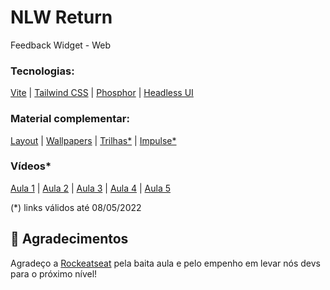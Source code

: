 # NLW Return
Feedback Widget - Web

### Tecnologias:
[Vite](https://vitejs.dev/guide/#scaffolding-your-first-vite-project) | 
[Tailwind CSS](https://tailwindcss.com/docs/installation) | 
[Phosphor](https://phosphoricons.com/) | 
[Headless UI](https://headlessui.dev/react/popover)

### Material complementar:
[Layout](https://www.figma.com/file/sk4LIu56Evs9fhFFYce6NT/Feedback-Widget-(Community)?node-id=100%3A2114) | 
[Wallpapers](https://www.figma.com/file/WPwlviG3NIrNdDs5mpsAzI/Wallpapers---NLW-Return-(Community)?node-id=0%3A1) | 
[Trilhas*](https://efficient-sloth-d85.notion.site/NLW-Return-4e1cf60ece8f42d08254810f7bb14401) | 
[Impulse*](https://efficient-sloth-d85.notion.site/Impulse-58f2daadb8e1433894420cbc57571087)

### Vídeos*
[Aula 1](https://www.youtube.com/watch?v=dCb4nMEyH_4) | 
[Aula 2](https://www.youtube.com/watch?v=CbY7TA5y5aU) | 
[Aula 3](https://www.youtube.com/watch?v=bm2dnsPqcek) | 
[Aula 4](https://www.youtube.com/watch?v=p3rklgvqK4M) | 
[Aula 5](https://www.youtube.com/watch?v=YBp7UWyhe28)

(*) links válidos até 08/05/2022

## 💜 Agradecimentos
Agradeço a [Rockeatseat](https://rocketseat.com.br/) pela baita aula e pelo empenho em levar nós devs para o próximo nível!
